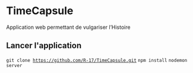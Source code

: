 # TimeCapsule
Application web permettant de vulgariser l’Histoire
## Lancer l'application
<code>git clone https://github.com/R-17/TimeCapsule.git</code>
<code>npm install</code>
<code>nodemon server</code>
